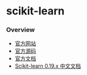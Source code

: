 # scikit-learn

### Overview
* [官方网站](https://scikit-learn.org/stable/)
* [官方源码](https://github.com/scikit-learn/scikit-learn)
* [官方文档](https://scikit-learn.org/stable/documentation.html)
* [Scikit-learn 0.19.x 中文文档](http://sklearn.apachecn.org/#/)
